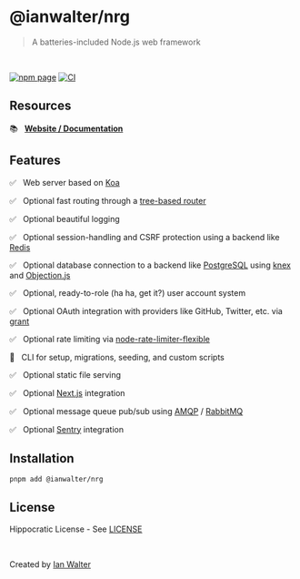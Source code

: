 # @ianwalter/nrg
> A batteries-included Node.js web framework

<br>

[![npm page][npmImage]][npmUrl] [![CI][ciImage]][ciUrl]

## Resources

📚 &nbsp; **[Website / Documentation][nrgUrl]**

## Features

✅ &nbsp; Web server based on [Koa][koaUrl]

✅ &nbsp; Optional fast routing through a [tree-based router][nrgRouterUrl]

✅ &nbsp; Optional beautiful logging

✅ &nbsp; Optional session-handling and CSRF protection using a backend like
          [Redis][redisUrl]

✅ &nbsp; Optional database connection to a backend like
          [PostgreSQL][postgresUrl] using [knex][knexUrl] and
          [Objection.js][objectionUrl]

✅ &nbsp; Optional, ready-to-role (ha ha, get it?) user account system

✅ &nbsp; Optional OAuth integration with providers like GitHub, Twitter, etc.
          via [grant][grantUrl]

✅ &nbsp; Optional rate limiting via [node-rate-limiter-flexible][rlfUrl]

🚧 &nbsp; CLI for setup, migrations, seeding, and custom scripts

✅ &nbsp; Optional static file serving

✅ &nbsp; Optional [Next.js][nextUrl] integration

✅ &nbsp; Optional message queue pub/sub using [AMQP][amqpUrl] /
          [RabbitMQ][rabbitmqUrl]

✅ &nbsp; Optional [Sentry][sentryUrl] integration

## Installation

```console
pnpm add @ianwalter/nrg
```

## License

Hippocratic License - See [LICENSE][licenseUrl]

&nbsp;

Created by [Ian Walter](https://ianwalter.dev)

[npmImage]: https://img.shields.io/npm/v/@ianwalter/nrg.svg
[npmUrl]: https://www.npmjs.com/package/@ianwalter/nrg
[ciImage]: https://github.com/ianwalter/nrg/workflows/CI/badge.svg
[ciUrl]: https://github.com/ianwalter/nrg/actions
[nrgUrl]: https://nrg.ianwalter.dev
[koaUrl]: https://koajs.com/
[nrgRouterUrl]: https://github.com/ianwalter/nrg/blob/main/packages/nrg-router#readme
[redisUrl]: https://redis.io/
[postgresUrl]: https://www.postgresql.org/
[knexUrl]: https://knexjs.org/
[objectionUrl]: https://vincit.github.io/objection.js/
[grantUrl]: https://github.com/simov/grant
[rlfUrl]: https://github.com/animir/node-rate-limiter-flexible
[nextUrl]: https://nextjs.org
[amqpUrl]: https://github.com/squaremo/amqp.node
[rabbitmqUrl]: https://www.rabbitmq.com/
[sentryUrl]: https://sentry.io
[licenseUrl]: https://github.com/ianwalter/nrg/blob/main/LICENSE
